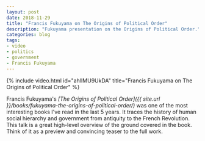 ```yaml
---
layout: post
date: 2018-11-29
title: "Francis Fukuyama on The Origins of Political Order"
description: "Fukuyama presentation on the Origins of Political Order."
categories: blog
tags:
- video
- politics
- government
- Francis Fukuyama
---
```


{% include video.html id="ahlIMU9UkDA" title="Francis Fukuyama on The Origins of Political Order" %}

Francis Fukuyama's _[The Origins of Political Order]({{ site.url }}/books/fukuyama-the-origins-of-political-order/)_ was one of the most interesting books I've read in the last 5 years. It traces the history of human social hierarchy and government from antiquity to the French Revolution. This talk is a great high-level overview of the ground covered in the book. Think of it as a preview and convincing teaser to the full work.
